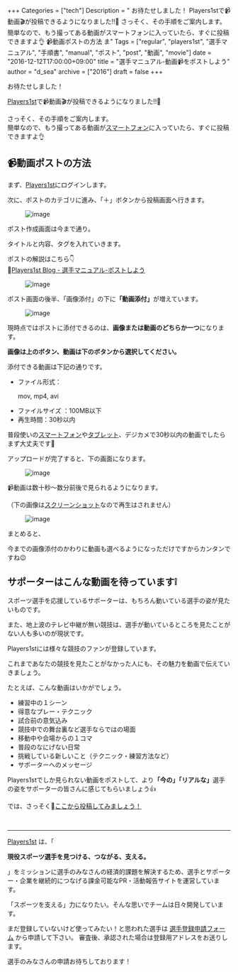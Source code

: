+++
Categories = ["tech"]
Description = " お待たせしました！  Players1stで📹動画🎬が投稿できるようになりました!!🎉  さっそく、その手順をご案内します。 簡単なので、もう撮ってある動画がスマートフォンに入っていたら、すぐに投稿できますよ👌  📹動画ポストの方法  ま"
Tags = ["regular", "players1st", "選手マニュアル", "手順書", "manual", "ポスト", "post", "動画", "movie"]
date = "2016-12-12T17:00:00+09:00"
title = "選手マニュアル-動画📹をポストしよう"
author = "d_sea"
archive = ["2016"]
draft = false
+++

<body>
<p>お待たせしました！</p>


<p><a href="https://players1.st/">Players1st</a>で📹動画🎬が投稿できるようになりました!!🎉</p>


<p>さっそく、その手順をご案内します。<br>簡単なので、もう撮ってある動画が<a class="keyword" href="http://d.hatena.ne.jp/keyword/%A5%B9%A5%DE%A1%BC%A5%C8%A5%D5%A5%A9%A5%F3">スマートフォン</a>に入っていたら、すぐに投稿できますよ👌</p>





<h2>📹動画ポストの方法</h2>


<p>まず、<a href="http://t.umblr.com/redirect?z=https%3A%2F%2Fplayers1.st%2F&amp;t=MTYzMGZjZjZmMjU5OGE3Y2JhYThiNTlkZDAzYjE1YTE3YjIyODU5YyxJOUY1WDk0SA%3D%3D&amp;b=t%3A-7pvJN5T_razjN_5MnfSsw&amp;m=1">Players1st</a>にログインします。</p>


<p>次に、ポストのカテゴリに進み、「＋」ボタンから投稿画面へ行きます。</p>


<p><figure data-orig-width="714" data-orig-height="621" class="tmblr-full"><img src="https://cdn-ak.f.st-hatena.com/images/fotolife/d/d_sea/20180823/20180823110515.png" alt="image" data-orig-width="714" data-orig-height="621"></figure></p>
<p>ポスト作成画面は今まで通り。</p>
<p>タイトルと内容、タグを入れていきます。<br></p>
<p>ポストの解説はこちら👇<br>🔗<a href="http://blog.players1.st/post/150810939235/%E9%81%B8%E6%89%8B%E3%83%9E%E3%83%8B%E3%83%A5%E3%82%A2%E3%83%AB-%E3%83%9D%E3%82%B9%E3%83%88%E3%81%97%E3%82%88%E3%81%86">Players1st Blog - 選手マニュアル-ポストしよう</a></p>

<p></p>
<figure data-orig-width="720" data-orig-height="739" class="tmblr-full"><img src="https://cdn-ak.f.st-hatena.com/images/fotolife/d/d_sea/20180823/20180823111051.png" alt="image" data-orig-width="720" data-orig-height="739"></figure><p>ポスト画面の後半、「画像添付」の下に<b>「動画添付」</b>が増えています。</p>
<figure data-orig-width="720" data-orig-height="628" class="tmblr-full"><img src="https://cdn-ak.f.st-hatena.com/images/fotolife/d/d_sea/20180823/20180823111317.png" alt="image" data-orig-width="720" data-orig-height="628"></figure><p>現時点ではポストに添付できるのは、<b>画像または動画のどちらか一つ</b>になります。</p>
<p><b>画像は上のボタン、動画は下のボタンから選択してください。</b></p>
<p>添付できる動画は下記の通りです。</p>
<ul>
<li>ファイル形式：

<p>mov, mp4, avi<br></p>
</li>
<li>ファイルサイズ ：100MB以下<br>
</li>
<li>再生時間：30秒以内<br>
</li>
</ul>
<p>普段使いの<a class="keyword" href="http://d.hatena.ne.jp/keyword/%A5%B9%A5%DE%A1%BC%A5%C8%A5%D5%A5%A9%A5%F3">スマートフォン</a>や<a class="keyword" href="http://d.hatena.ne.jp/keyword/%A5%BF%A5%D6%A5%EC%A5%C3%A5%C8">タブレット</a>、デジカメで30秒以内の動画でしたらまず大丈夫です🙆</p>
<p>アップロードが完了すると、下の画面になります。</p>
<figure data-orig-width="720" data-orig-height="926" class="tmblr-full"><img src="https://cdn-ak.f.st-hatena.com/images/fotolife/d/d_sea/20180823/20180823110619.png" alt="image" data-orig-width="720" data-orig-height="926"></figure><p>📹動画は数十秒～数分前後で見られるようになります。</p>
<p>（下の画像は<a class="keyword" href="http://d.hatena.ne.jp/keyword/%A5%B9%A5%AF%A5%EA%A1%BC%A5%F3%A5%B7%A5%E7%A5%C3%A5%C8">スクリーンショット</a>なので再生はされません）</p>
<figure data-orig-width="712" data-orig-height="1200" class="tmblr-full"><img src="https://cdn-ak.f.st-hatena.com/images/fotolife/d/d_sea/20180823/20180823110432.png" alt="image" data-orig-width="712" data-orig-height="1200"></figure><p>まとめると、</p>

<p>今までの画像添付のかわりに動画も選べるようになっただけですからカンタンですね😉</p>
<h2>サポーターはこんな動画を待っています❕</h2>
<p>スポーツ選手を応援しているサポーターは、もちろん動いている選手の姿が見たいものです。</p>
<p>また、地上波のテレビ中継が無い競技は、選手が動いているところを見たことがない人も多いのが現状です。</p>
<p>Players1stには様々な競技のファンが登録しています。</p>
<p>これまであなたの競技を見たことがなかった人にも、その魅力を動画で伝えていきましょう。</p>
<p>たとえば、こんな動画はいかがでしょう。</p>
<ul>
<li>練習中の１シーン<br>
</li>
<li>得意なプレー・テクニック</li>
<li>試合前の意気込み</li>
<li>競技中での舞台裏など選手ならではの場面</li>
<li>移動中や会場からの１コマ<br>
</li>
<li>普段のなにげない日常<br>
</li>
<li>挑戦している新しいこと（テクニック・練習方法など）<br>
</li>
<li>サポーターへのメッセージ<br>
</li>
</ul>
<p>Players1stでしか見られない動画をポストして、より<b>「今の」「リアルな」</b>選手の姿をサポーターの皆さんに感じてもらいましょう👍</p>
<p></p>

<p>では、さっそく🔗<a href="https://players1.st/posts/new">ここから投稿してみましょう！</a></p>

<p><br></p>
<hr>
<p><a href="https://players1.st/">Players1st</a> は、「</p>

<p><b>現役スポーツ選手を見つける、つながる、支える。</b></p>

<p>」をミッションに選手のみなさんの経済的課題を解決するため、選手とサポーター・企業を継続的につなげる課金可能なPR・活動報告サイトを運営しています。</p>
<p>「スポーツを支える」力になりたい。そんな思いでチームは日々開発しています。</p>
<p>まだ登録していないけど使ってみたい！と思われた選手は <a href="http://t.umblr.com/redirect?z=https%3A%2F%2Fplayers1.st%2F%23form&amp;t=N2QyNWZlNTY1ZTBjNWUyMTM2ODE0M2JkYTk3MjMyYWYzOTBjMjdhNyxmQUE5MmMweQ%3D%3D">選手登録申請フォーム</a> から申請して下さい。 審査後、承認された場合は登録用アドレスをお送りします。</p>
<p>選手のみなさんの申請お待ちしております！</p>
</body>
